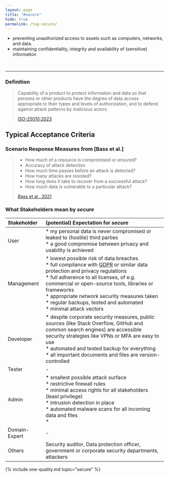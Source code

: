 ```yaml
---
layout: page
title: "#secure"
hide: true
permalink: /tag-secure/
---
```




<div class="arc42-help" markdown="1">

- preventing unauthorized access to assets such as computers, networks, and data.
- maintaining confidentiality, integrity and availability of (sensitive) information

</div><br>

<hr class="with-no-margin"/>

### Definition

>Capability of a product to protect information and data so that persons or other products have the degree of data access appropriate to their types and levels of authorization, and to defend against attack patterns by malicious actors.
>
>[ISO-25010:2023](/references/#iso-25010-2023)

## Typical Acceptance Criteria


### Scenario Response Measures from [Bass et al.]

>* How much of a resource is compromised or ensured?
>* Accuracy of attack detection
>* How much time passes before an attack is detected?
>* How many attacks are resisted?
>* How long does it take to recover from a successful attack?
>* How much data is vulnerable to a particular attack?
>
>[Bass et al., 2021](/references/#bass2021software)


### What Stakeholders mean by _secure_


| Stakeholder | (potential) Expectation for _secure_ |
|:--- |:--- |
| User |* my personal data is never compromised or leaked to (hostile) third parties<br>* a good compromise between privacy and usability is achieved<br> |
| Management |* lowest possible risk of data breaches<br>* full compliance with [GDPR](https://gdpr.eu/) or similar data protection and privacy regulations<br>* full adherence to all licenses, of e.g. commercial or open-source tools, libraries or frameworks<br>* appropriate network security measures taken<br>* regular backups, tested and automated<br>* minimal attack vectors |
| Developer |* despite corporate security measures, public sources (like Stack Overflow, GitHub and common search engines) are accessible<br>security strategies like VPNs or MFA are easy to use<br>* automated and tested backup for everything<br>* all important documents and files are version-controlled  |
| Tester | - |
| Admin |* smallest possible attack surface<br>* restrictive firewall rules<br>* minimal access rights for all stakeholders (least privilege)<br>* intrusion detection in place<br>* automated malware scans for all incoming data and files<br>*  |
| Domain-Expert | - |
| Others |Security auditor, Data protection officer, government or corporate security departments, attackers  |

<!-- include all qualities associated with this tag -->
{% include one-quality.md topic="secure"  %}
